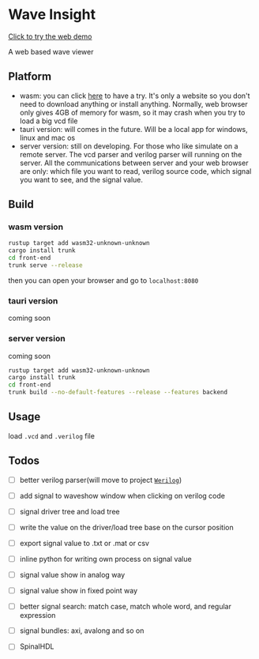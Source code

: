# Wave Insight

[Click to try the web demo](https://wave-insight.github.io/wave-insight/)

A web based wave viewer

## Platform

* wasm: you can click [here](https://wave-insight.github.io/wave-insight/) to have a try. It's only a website so you don't need to download anything or install anything. Normally, web browser only gives 4GB of memory for wasm, so it may crash when you try to load a big vcd file
* tauri version: will comes in the future. Will be a local app for windows, linux and mac os
* server version: still on developing. For those who like simulate on a remote server. The vcd parser and verilog parser will running on the server. All the communications between server and your web browser are only: which file you want to read, verilog source code, which signal you want to see, and the signal value.

## Build

### wasm version

```bash
rustup target add wasm32-unknown-unknown
cargo install trunk
cd front-end
trunk serve --release
```

then you can open your browser and go to `localhost:8080`

### tauri version

coming soon

### server version

coming soon

```bash
rustup target add wasm32-unknown-unknown
cargo install trunk
cd front-end
trunk build --no-default-features --release --features backend
```

## Usage

load `.vcd` and `.verilog` file

## Todos

- [ ] better verilog parser(will move to project [`Werilog`](https://github.com/Wave-Insight/Werilog))
- [ ] add signal to waveshow window when clicking on verilog code
- [ ] signal driver tree and load tree
- [ ] write the value on the driver/load tree base on the cursor position
- [ ] export signal value to .txt or .mat or csv
- [ ] inline python for writing own process on signal value
- [ ] signal value show in analog way
- [ ] signal value show in fixed point way
- [ ] better signal search: match case, match whole word, and regular expression
- [ ] signal bundles: axi, avalong and so on
- [ ] SpinalHDL

